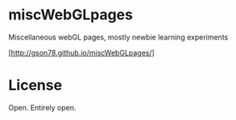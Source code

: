# miscWebGLpages
Miscellaneous webGL pages, mostly newbie learning experiments

[http://gson78.github.io/miscWebGLpages/]




License
========
Open. Entirely open.
